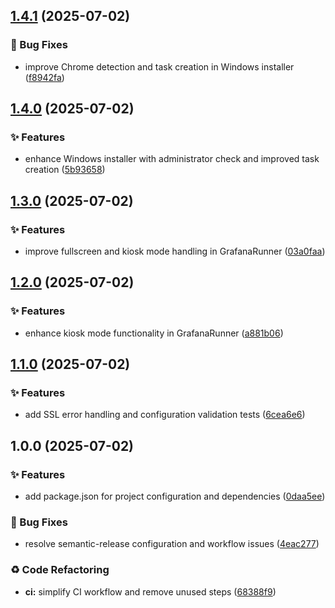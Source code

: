 ## [1.4.1](https://github.com/mateuszpolis/GrafanaRunner/compare/v1.4.0...v1.4.1) (2025-07-02)


### 🐛 Bug Fixes

* improve Chrome detection and task creation in Windows installer ([f8942fa](https://github.com/mateuszpolis/GrafanaRunner/commit/f8942fa3a747ad6a8ecd0dcb397e8f114570be50))

## [1.4.0](https://github.com/mateuszpolis/GrafanaRunner/compare/v1.3.0...v1.4.0) (2025-07-02)


### ✨ Features

* enhance Windows installer with administrator check and improved task creation ([5b93658](https://github.com/mateuszpolis/GrafanaRunner/commit/5b93658036a6f339f4fdf740d9d458aec4f37643))

## [1.3.0](https://github.com/mateuszpolis/GrafanaRunner/compare/v1.2.0...v1.3.0) (2025-07-02)


### ✨ Features

* improve fullscreen and kiosk mode handling in GrafanaRunner ([03a0faa](https://github.com/mateuszpolis/GrafanaRunner/commit/03a0faaaa0da0c4015cc457dc5526108fccd555c))

## [1.2.0](https://github.com/mateuszpolis/GrafanaRunner/compare/v1.1.0...v1.2.0) (2025-07-02)


### ✨ Features

* enhance kiosk mode functionality in GrafanaRunner ([a881b06](https://github.com/mateuszpolis/GrafanaRunner/commit/a881b0658e346091db5d65907e785fa79ae0abcf))

## [1.1.0](https://github.com/mateuszpolis/GrafanaRunner/compare/v1.0.0...v1.1.0) (2025-07-02)


### ✨ Features

* add SSL error handling and configuration validation tests ([6cea6e6](https://github.com/mateuszpolis/GrafanaRunner/commit/6cea6e65e08aa440d33cea20efcb6062bd01ef08))

## 1.0.0 (2025-07-02)


### ✨ Features

* add package.json for project configuration and dependencies ([0daa5ee](https://github.com/mateuszpolis/GrafanaRunner/commit/0daa5eeb7091e74caf180bc529d7a1cc45bf8d16))


### 🐛 Bug Fixes

* resolve semantic-release configuration and workflow issues ([4eac277](https://github.com/mateuszpolis/GrafanaRunner/commit/4eac2778f393038aa74a61adc279c039db1b95ed))


### ♻️ Code Refactoring

* **ci:** simplify CI workflow and remove unused steps ([68388f9](https://github.com/mateuszpolis/GrafanaRunner/commit/68388f94548ef26bad0f9168b6dbb2e9b8ba96e5))
